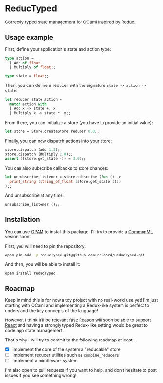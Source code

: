 # ReducTyped

Correctly typed state management for OCaml inspired by [Redux](http://redux.js.org/).

## Usage example

First, define your application's state and action type:

```ocaml
type action =
  | Add of float
  | Multiply of float;;

type state = float;;
```

Then, you can define a reducer with the signature `state -> action -> state`:

```ocaml
let reducer state action = 
  match action with
  | Add x -> state +. x
  | Multiply x -> state *. x;;
```

From there, you can initialize a store (you have to provide an initial value):

```ocaml
let store = Store.createStore reducer 0.0;;
```

Finally, you can now dispatch actions into your store:

```ocaml
store.dispatch (Add 1.5);;
store.dispatch (Multiply 2.0);;
assert ((store.get_state ()) = 3.0);;
```

You can also subscribe callbacks to store changes:

```ocaml
let unsubscribe_listener = store.subscribe (fun () ->
  print_string (string_of_float (store.get_state ()))
);;
```

And unsubscribe at any time:

```ocaml
unsubscribe_listener ();;
```

## Installation

You can use [OPAM](https://opam.ocaml.org) to install this package. I'll try to provide a [CommonML](https://github.com/jordwalke/CommonML) vesion soon!

First, you will need to pin the repository:

```sh
opam pin add -y reducTyped git@github.com:rricard/ReducTyped.git
```

And then, you will be able to install it:

```sh
opam install reducTyped
```

## Roadmap

Keep in mind this is for now a toy project with no real-world use yet! I'm just starting with OCaml and implementing a Redux-like system is perfect to understand the key concepts of the language!

However, I think it'll be relevant fast: [Reason](https://facebook.github.io/reason/) will soon be able to support [React](https://facebook.github.io/react/) and having a strongly typed Redux-like setting would be great to code app state management.

That's why I will try to commit to the following roadmap at least:

- [x] Implement the core of the system a "reducable" store
- [ ] Implement reducer utilities such as `combine_reducers`
- [ ] Implement a middleware system

I'm also open to pull requests if you want to help, and don't hesitate to post issues if you see something wrong!
